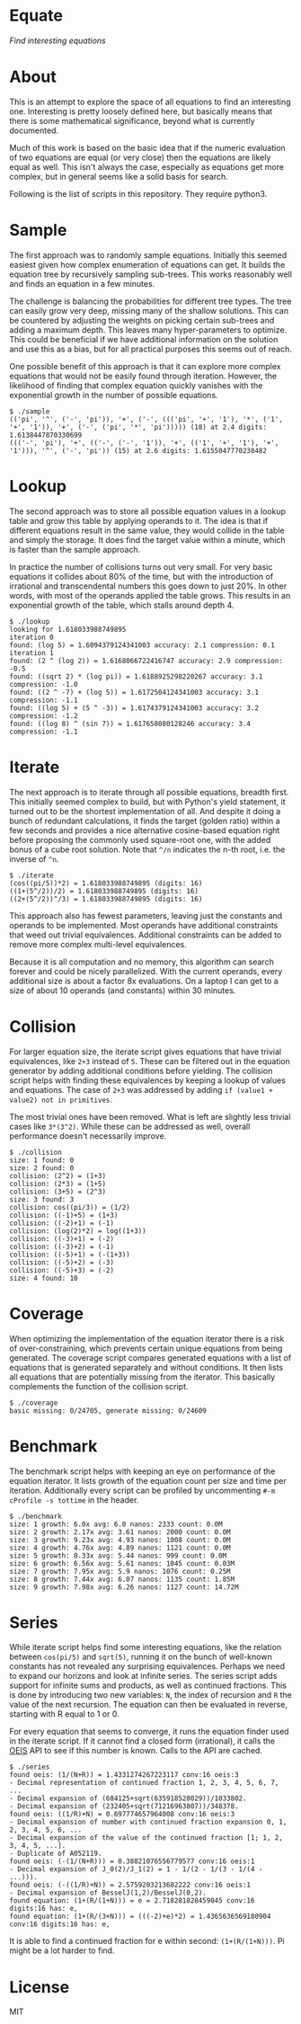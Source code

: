 Equate
======

*Find interesting equations*

# About

This is an attempt to explore the space of all equations to find an interesting one. Interesting is pretty loosely defined here, but basically means that there is some mathematical significance, beyond what is currently documented.

Much of this work is based on the basic idea that if the numeric evaluation of two equations are equal (or very close) then the equations are likely equal as well. This isn't always the case, especially as equations get more complex, but in general seems like a solid basis for search.

Following is the list of scripts in this repository. They require python3.

# Sample

The first approach was to randomly sample equations. Initially this seemed easiest given how complex enumeration of equations can get. It builds the equation tree by recursively sampling sub-trees. This works reasonably well and finds an equation in a few minutes.

The challenge is balancing the probabilities for different tree types. The tree can easily grow very deep, missing many of the shallow solutions. This can be countered by adjusting the weights on picking certain sub-trees and adding a maximum depth. This leaves many hyper-parameters to optimize. This could be beneficial if we have additional information on the solution and use this as a bias, but for all practical purposes this seems out of reach.

One possible benefit of this approach is that it can explore more complex equations that would not be easily found through iteration. However, the likelihood of finding that complex equation quickly vanishes with the exponential growth in the number of possible equations.

```
$ ./sample
(('pi', '^', ('-', 'pi')), '+', ('-', ((('pi', '+', '1'), '*', ('1', '+', '1')), '+', ('-', ('pi', '*', 'pi'))))) (18) at 2.4 digits: 1.6138447870330699
((('-', 'pi'), '+', (('-', ('-', '1')), '+', (('1', '+', '1'), '+', '1'))), '^', ('-', 'pi')) (15) at 2.6 digits: 1.6155047770238482
```

# Lookup

The second approach was to store all possible equation values in a lookup table and grow this table by applying operands to it. The idea is that if different equations result in the same value, they would collide in the table and simply the storage. It does find the target value within a minute, which is faster than the sample approach.

In practice the number of collisions turns out very small. For very basic equations it collides about 80% of the time, but with the introduction of irrational and transcendental numbers this goes down to just 20%. In other words, with most of the operands applied the table grows. This results in an exponential growth of the table, which stalls around depth 4.

```
$ ./lookup
looking for 1.618033988749895
iteration 0
found: (log 5) = 1.6094379124341003 accuracy: 2.1 compression: 0.1
iteration 1
found: (2 ^ (log 2)) = 1.6168066722416747 accuracy: 2.9 compression: -0.5
found: ((sqrt 2) * (log pi)) = 1.6188925298220267 accuracy: 3.1 compression: -1.0
found: ((2 ^ -7) + (log 5)) = 1.6172504124341003 accuracy: 3.1 compression: -1.1
found: ((log 5) + (5 ^ -3)) = 1.6174379124341003 accuracy: 3.2 compression: -1.2
found: ((log 8) ^ (sin 7)) = 1.617658080128246 accuracy: 3.4 compression: -1.1
```

# Iterate

The next approach is to iterate through all possible equations, breadth first. This initially seemed complex to build, but with Python's yield statement, it turned out to be the shortest implementation of all. And despite it doing a bunch of redundant calculations, it finds the target (golden ratio) within a few seconds and provides a nice alternative cosine-based equation right before proposing the commonly used square-root one, with the added bonus of a cube root solution. Note that `^/n` indicates the n-th root, i.e. the inverse of `^n`.

```
$ ./iterate
(cos((pi/5))*2) = 1.618033988749895 (digits: 16)
((1+(5^/2))/2) = 1.618033988749895 (digits: 16)
((2+(5^/2))^/3) = 1.618033988749895 (digits: 16)
```

This approach also has fewest parameters, leaving just the constants and operands to be implemented. Most operands have additional constraints that weed out trivial equivalences. Additional constraints can be added to remove more complex multi-level equivalences.

Because it is all computation and no memory, this algorithm can search forever and could be nicely parallelized. With the current operands, every additional size is about a factor 8x evaluations. On a laptop I can get to a size of about 10 operands (and constants) within 30 minutes.

# Collision

For larger equation size, the iterate script gives equations that have trivial equivalences, like `2+3` instead of `5`. These can be filtered out in the equation generator by adding additional conditions before yielding. The collision script helps with finding these equivalences by keeping a lookup of values and equations. The case of `2+3` was addressed by adding `if (value1 + value2) not in primitives`.

The most trivial ones have been removed. What is left are slightly less trivial cases like `3*(3^2)`. While these can be addressed as well, overall performance doesn't necessarily improve.

```
$ ./collision
size: 1 found: 0
size: 2 found: 0
collision: (2^2) = (1+3)
collision: (2*3) = (1+5)
collision: (3+5) = (2^3)
size: 3 found: 3
collision: cos((pi/3)) = (1/2)
collision: ((-1)+5) = (1+3)
collision: ((-2)+1) = (-1)
collision: (log(2)*2) = log((1+3))
collision: ((-3)+1) = (-2)
collision: ((-3)+2) = (-1)
collision: ((-5)+1) = (-(1+3))
collision: ((-5)+2) = (-3)
collision: ((-5)+3) = (-2)
size: 4 found: 10
```

# Coverage

When optimizing the implementation of the equation iterator there is a risk of over-constraining, which prevents certain unique equations from being generated. The coverage script compares generated equations with a list of equations that is generated separately and without conditions. It then lists all equations that are potentially missing from the iterator. This basically complements the function of the collision script.

```
$ ./coverage
basic missing: 0/24705, generate missing: 0/24609
```

# Benchmark

The benchmark script helps with keeping an eye on performance of the equation iterator. It lists growth of the equation count per size and time per iteration. Additionally every script can be profiled by uncommenting `#-m cProfile -s tottime` in the header.

```
$ ./benchmark
size: 1 growth: 6.0x avg: 6.0 nanos: 2333 count: 0.0M
size: 2 growth: 2.17x avg: 3.61 nanos: 2000 count: 0.0M
size: 3 growth: 9.23x avg: 4.93 nanos: 1008 count: 0.0M
size: 4 growth: 4.76x avg: 4.89 nanos: 1121 count: 0.0M
size: 5 growth: 8.33x avg: 5.44 nanos: 999 count: 0.0M
size: 6 growth: 6.56x avg: 5.61 nanos: 1045 count: 0.03M
size: 7 growth: 7.95x avg: 5.9 nanos: 1076 count: 0.25M
size: 8 growth: 7.44x avg: 6.07 nanos: 1135 count: 1.85M
size: 9 growth: 7.98x avg: 6.26 nanos: 1127 count: 14.72M
```

# Series

While iterate script helps find some interesting equations, like the relation between `cos(pi/5)` and `sqrt(5)`, running it on the bunch of well-known constants has not revealed any surprising equivalences. Perhaps we need to expand our horizons and look at infinite series. The series script adds support for infinite sums and products, as well as continued fractions. This is done by introducing two new variables: `N`, the index of recursion and `R` the value of the next recursion. The equation can then be evaluated in reverse, starting with R equal to 1 or 0.

For every equation that seems to converge, it runs the equation finder used in the iterate script. If it cannot find a closed form (irrational), it calls the [OEIS](https://oeis.org/) API to see if this number is known. Calls to the API are cached.

```
$ ./series
found oeis: (1/(N+R)) = 1.4331274267223117 conv:16 oeis:3
- Decimal representation of continued fraction 1, 2, 3, 4, 5, 6, 7, ...
- Decimal expansion of (684125+sqrt(635918528029))/1033802.
- Decimal expansion of (232405+sqrt(71216963807))/348378.
found oeis: ((1/R)+N) = 0.697774657964008 conv:16 oeis:3
- Decimal expansion of number with continued fraction expansion 0, 1, 2, 3, 4, 5, 6, ...
- Decimal expansion of the value of the continued fraction [1; 1, 2, 3, 4, 5, ...].
- Duplicate of A052119.
found oeis: (-(1/(N+R))) = 0.38821076556779577 conv:16 oeis:1
- Decimal expansion of J_0(2)/J_1(2) = 1 - 1/(2 - 1/(3 - 1/(4 - ...))).
found oeis: (-((1/R)+N)) = 2.5759203213682222 conv:16 oeis:1
- Decimal expansion of BesselJ(1,2)/BesselJ(0,2).
found equation: (1+(R/(1+N))) = e = 2.718281828459045 conv:16 digits:16 has: e,
found equation: (1+(R/(3+N))) = (((-2)+e)*2) = 1.4365636569180904 conv:16 digits:16 has: e,
```

It is able to find a continued fraction for e within second: `(1+(R/(1+N)))`. Pi might be a lot harder to find.

# License

MIT
